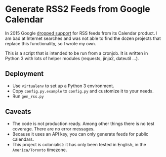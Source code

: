 Generate RSS2 Feeds from Google Calendar
========================================

In 2015 Google [dropped
support](https://www.404techsupport.com/2015/10/google-discontinue-feed-google-calendars/)
for RSS feeds from its Calendar product. I am bad at Internet searches
and was not able to find the dozen projects that replace this
functionality, so I wrote my own. 

This is a script that is intended to be run from a cronjob. It is
written in Python 3 with lots of helper modules (requests, jinja2,
dateutil ...). 


Deployment
----------

- Use `virtualenv` to set up a Python 3 environment.
- Copy `config.py.example` to `config.py` and customize it to your
  needs.
- Run `gen_rss.py`


Caveats
-------

- The code is not production ready. Among other things there is no
  test coverage. There are no error messages.
- Because it uses an API key, you can only generate feeds for public
  calendars.
- This project is colonialist: it has only been tested in English, in
  the `America/Toronto` timezone.


